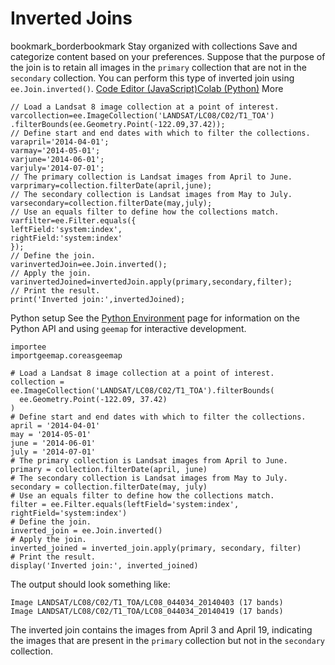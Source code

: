  
#  Inverted Joins 
bookmark_borderbookmark Stay organized with collections  Save and categorize content based on your preferences.
Suppose that the purpose of the join is to retain all images in the `primary` collection that are not in the `secondary` collection. You can perform this type of inverted join using `ee.Join.inverted()`.
[Code Editor (JavaScript)](https://developers.google.com/earth-engine/guides/joins_inverted#code-editor-javascript-sample)[Colab (Python)](https://developers.google.com/earth-engine/guides/joins_inverted#colab-python-sample) More
```
// Load a Landsat 8 image collection at a point of interest.
varcollection=ee.ImageCollection('LANDSAT/LC08/C02/T1_TOA')
.filterBounds(ee.Geometry.Point(-122.09,37.42));
// Define start and end dates with which to filter the collections.
varapril='2014-04-01';
varmay='2014-05-01';
varjune='2014-06-01';
varjuly='2014-07-01';
// The primary collection is Landsat images from April to June.
varprimary=collection.filterDate(april,june);
// The secondary collection is Landsat images from May to July.
varsecondary=collection.filterDate(may,july);
// Use an equals filter to define how the collections match.
varfilter=ee.Filter.equals({
leftField:'system:index',
rightField:'system:index'
});
// Define the join.
varinvertedJoin=ee.Join.inverted();
// Apply the join.
varinvertedJoined=invertedJoin.apply(primary,secondary,filter);
// Print the result.
print('Inverted join:',invertedJoined);
```
Python setup
See the [ Python Environment](https://developers.google.com/earth-engine/guides/python_install) page for information on the Python API and using `geemap` for interactive development.
```
importee
importgeemap.coreasgeemap
```
```
# Load a Landsat 8 image collection at a point of interest.
collection = ee.ImageCollection('LANDSAT/LC08/C02/T1_TOA').filterBounds(
  ee.Geometry.Point(-122.09, 37.42)
)
# Define start and end dates with which to filter the collections.
april = '2014-04-01'
may = '2014-05-01'
june = '2014-06-01'
july = '2014-07-01'
# The primary collection is Landsat images from April to June.
primary = collection.filterDate(april, june)
# The secondary collection is Landsat images from May to July.
secondary = collection.filterDate(may, july)
# Use an equals filter to define how the collections match.
filter = ee.Filter.equals(leftField='system:index', rightField='system:index')
# Define the join.
inverted_join = ee.Join.inverted()
# Apply the join.
inverted_joined = inverted_join.apply(primary, secondary, filter)
# Print the result.
display('Inverted join:', inverted_joined)
```

The output should look something like:
```
Image LANDSAT/LC08/C02/T1_TOA/LC08_044034_20140403 (17 bands)
Image LANDSAT/LC08/C02/T1_TOA/LC08_044034_20140419 (17 bands)

```

The inverted join contains the images from April 3 and April 19, indicating the images that are present in the `primary` collection but not in the `secondary` collection.
